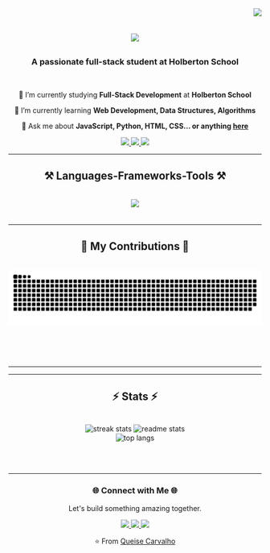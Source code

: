 <img align="right" src="https://visitor-badge.laobi.icu/badge?page_id=Qcarvalhooliveira.Qcarvalhooliveira" />

<h1 align="center">
    <img src="https://readme-typing-svg.herokuapp.com/?font=Righteous&size=35&center=true&vCenter=true&width=500&height=70&duration=4000&lines=Hi+There!+👋;+I'm+Queise+Carvalho;" />
</h1>

<h3 align="center">A passionate full-stack student at Holberton School</h3>

<br/>

<div align="center">
 
 🔭 I’m currently studying **Full-Stack Development** at **Holberton School**
 
 🌱 I’m currently learning **Web Development, Data Structures, Algorithms**

💬 Ask me about **JavaScript, Python, HTML, CSS... or anything [here](https://github.com/Qcarvalhooliveira/Qcarvalhooliveira/issues)**

 </div>
 
<div align="center"> 
  <a href="mailto:queisecarvalhodev@gmail.com">
    <img src="https://img.shields.io/badge/Gmail-333333?style=for-the-badge&logo=gmail&logoColor=red" />
  </a>
  <a href="https://www.linkedin.com/in/queise-carvalho-de-oliveira-50359749/" target="_blank">
    <img src="https://img.shields.io/badge/LinkedIn-0077B5?style=for-the-badge&logo=linkedin&logoColor=white" target="_blank" />
  </a>
  <a href="https://github.com/Qcarvalhooliveira" target="_blank">
     <img src="https://img.shields.io/badge/GitHub-100000?style=for-the-badge&logo=github&logoColor=white" target="_blank" />
  </a>
</div>

<hr/>
 
<h2 align="center">⚒️ Languages-Frameworks-Tools ⚒️</h2>
<br/>
<div align="center">
    <img src="https://skillicons.dev/icons?i=c,js,typescript,python,html,css,bootstrap,react,nodejs,mysql,git,github,vscode" /><br>
</div>

<br/>
<hr/>


<div align="center">
  <h2>🌟 My Contributions 🌟</h2>
  <br>
  <img alt="snake eating my contributions" src="https://github.com/Qcarvalhooliveira/Qcarvalhooliveira/blob/output/github-contribution-grid-snake.svg" />
  
  <br/><br/><br/>
</div>

<hr/>

<hr/>

<h2 align="center">⚡ Stats ⚡</h2>
<br>
<div align=center>
  <img width=390 src="https://streak-stats.demolab.com/?user=Qcarvalhooliveira&count_private=true&theme=react&border_radius=10" alt="streak stats"/>
  <img width=390 src="https://github-readme-stats.vercel.app/api?username=Qcarvalhooliveira&count_private=true&show_icons=true&theme=react&rank_icon=github&border_radius=10" alt="readme stats" />
  <br/>
  <img width=325 align="center" src="https://github-readme-stats.vercel.app/api/top-langs/?username=Qcarvalhooliveira&hide=HTML&langs_count=8&layout=compact&theme=react&border_radius=10&size_weight=0.5&count_weight=0.5&exclude_repo=github-readme-stats" alt="top langs" />
</div>

<br/><br/>

<hr/>

<div align="center">
    <h3>🌐 Connect with Me 🌐</h3>
    <p>Let's build something amazing together.</p>
    <a href="mailto:queisecarvalhodev@gmail.com">
        <img src="https://img.shields.io/badge/Email-D14836?style=for-the-badge&logo=gmail&logoColor=white" />
    </a>
    <a href="https://www.linkedin.com/in/queise-carvalho-de-oliveira-50359749/" target="_blank">
        <img src="https://img.shields.io/badge/LinkedIn-0077B5?style=for-the-badge&logo=linkedin&logoColor=white" />
    </a>
    <a href="https://github.com/Qcarvalhooliveira" target="_blank">
        <img src="https://img.shields.io/badge/GitHub-100000?style=for-the-badge&logo=github&logoColor=white" />
    </a>
</div>

<div align="center">
    <p>⭐️ From <a href="https://github.com/Qcarvalhooliveira">Queise Carvalho</a></p>
</div>

